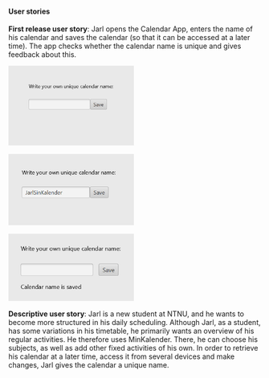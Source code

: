 #### User stories 

**First release user story**: Jarl opens the Calendar App, enters the name of his calendar and saves the calendar (so that it can be accessed at a later time). The app checks whether the calendar name is unique and gives feedback about this.

[<img src="images/brukerbilde1.png" width="250"/>](images/brukerbilde1.png)

[<img src="images/brukerbilde2.png" width="250"/>](images/brukerbilde2.png)

[<img src="images/brukerbilde3.png" width="250"/>](images/brukerbilde3.png)

**Descriptive user story**: Jarl is a new student at NTNU, and he wants to become more structured in his daily scheduling. Although Jarl, as a student, has some variations in his timetable, he primarily wants an overview of his regular activities. He therefore uses MinKalender. There, he can choose his subjects, as well as add other fixed activities of his own. In order to retrieve his calendar at a later time, access it from several devices and make changes, Jarl gives the calendar a unique name.
